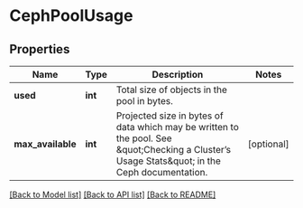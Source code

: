 # CephPoolUsage

## Properties
Name | Type | Description | Notes
------------ | ------------- | ------------- | -------------
**used** | **int** | Total size of objects in the pool in bytes. | 
**max_available** | **int** | Projected size in bytes of data which may be written to the pool. See \&quot;Checking a Cluster’s Usage Stats\&quot; in the Ceph documentation. | [optional] 

[[Back to Model list]](../README.md#documentation-for-models) [[Back to API list]](../README.md#documentation-for-api-endpoints) [[Back to README]](../README.md)

